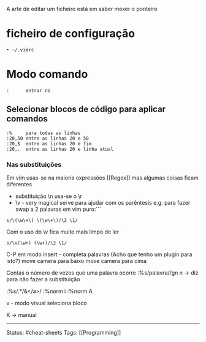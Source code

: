 A arte de editar um ficheiro está em saber mexer o ponteiro

# ficheiro de configuração
    • ~/.vimrc

# Modo comando 
	:      entrar no 
## Selecionar blocos de código para aplicar comandos
	:%     para todas as linhas
	:20,50 entre as linhas 20 e 50
	:20,$  entre as linhas 20 e fim
	:20,.  entre as linhas 20 e linha atual

### Nas substituições
Em vim usas-se na maioria expressões [[Regex]] mas algumas coisas ficam diferentes
* substituição \\n usa-se o \\r 
* \\v - very magical serve para ajudar com os parêntesis e.g. para fazer swap a 2 palavras  em vim puro:```
```
s/\(\w\+\) \(\w\+\)/\2 \1/
```
Com o uso do \\v fica muito mais limpo de ler
```
s/\v(\w+) (\w+)/\2 \1/
```

C-P em modo insert - completa palavras (Acho que tenho um plugin para isto?)
<C-X> <C-Y>
<C-E>move camera para baixo
<C-Y> move camera para cima

Contas o número de vezes que uma palavra ocorre
    :%s/palavra//gn
    n -> diz para não fazer a substituição

:%s/.*/<a>&<\/a>/
:%norm i<a>
:%norm A</a>

v - modo visual
<C-V> seleciona bloco

K -> manual

---
Status: #cheat-sheets
Tags: [[Programming]]